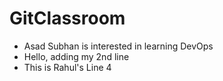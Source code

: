 # GitClassroom
- Asad Subhan is interested in learning DevOps
- Hello, adding my 2nd line
- This is Rahul's Line 4
